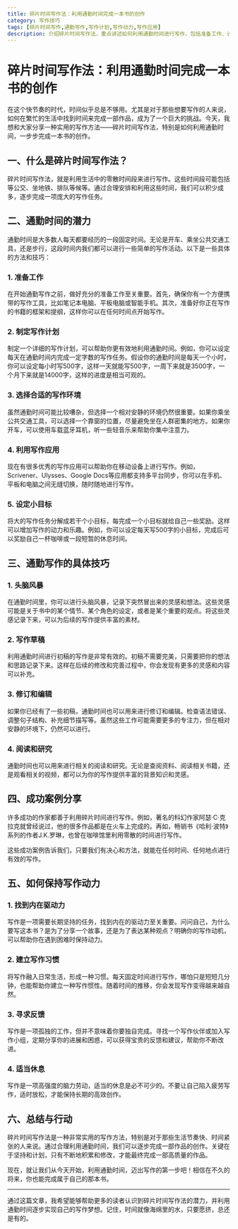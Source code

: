 ```yaml
---
title: 碎片时间写作法：利用通勤时间完成一本书的创作
category: 写作技巧
tags: [碎片时间写作,通勤写作,写作计划,写作动力,写作应用]
description: 介绍碎片时间写作法，重点讲述如何利用通勤时间进行写作，包括准备工作、计划制定、环境选择、应用利用等，分享成功案例及保持写作动力的方法，助你实现写作梦想。
---
```

# 碎片时间写作法：利用通勤时间完成一本书的创作
在这个快节奏的时代，时间似乎总是不够用。尤其是对于那些想要写作的人来说，如何在繁忙的生活中找到时间来完成一部作品，成为了一个巨大的挑战。今天，我想和大家分享一种实用的写作方法——碎片时间写作法，特别是如何利用通勤时间，一步步完成一本书的创作。

## 一、什么是碎片时间写作法？

碎片时间写作法，就是利用生活中的零散时间段来进行写作。这些时间段可能包括等公交、坐地铁、排队等候等。通过合理安排和利用这些时间，我们可以积少成多，逐步完成一项庞大的写作任务。

## 二、通勤时间的潜力

通勤时间是大多数人每天都要经历的一段固定时间。无论是开车、乘坐公共交通工具，还是步行，这段时间内我们都可以进行一些简单的写作活动。以下是一些具体的方法和技巧：

### 1. 准备工作

在开始通勤写作之前，做好充分的准备工作至关重要。首先，确保你有一个方便携带的写作工具，比如笔记本电脑、平板电脑或智能手机。其次，准备好你正在写作的书籍的框架和提纲，这样你可以在任何时间点开始写作。

### 2. 制定写作计划

制定一个详细的写作计划，可以帮助你更有效地利用通勤时间。例如，你可以设定每天在通勤时间内完成一定字数的写作任务。假设你的通勤时间是每天一个小时，你可以设定每小时写500字，这样一天就能写500字，一周下来就是3500字，一个月下来就是14000字，这样的进度是相当可观的。

### 3. 选择合适的写作环境

虽然通勤时间可能比较嘈杂，但选择一个相对安静的环境仍然很重要。如果你乘坐公共交通工具，可以选择一个靠窗的位置，尽量避免坐在人群密集的地方。如果你开车，可以使用车载蓝牙耳机，听一些轻音乐来帮助你集中注意力。

### 4. 利用写作应用

现在有很多优秀的写作应用可以帮助你在移动设备上进行写作。例如，Scrivener、Ulysses、Google Docs等应用都支持多平台同步，你可以在手机、平板和电脑之间无缝切换，随时随地进行写作。

### 5. 设定小目标

将大的写作任务分解成若干个小目标，每完成一个小目标就给自己一些奖励。这样可以增加写作的动力和乐趣。例如，你可以设定每天写500字的小目标，完成后可以奖励自己一杯咖啡或一段短暂的休息时间。

## 三、通勤写作的具体技巧

### 1. 头脑风暴

在通勤时间里，你可以进行头脑风暴，记录下突然冒出来的灵感和想法。这些灵感可能是关于书中的某个情节、某个角色的设定，或者是某个重要的观点。将这些灵感记录下来，可以为后续的写作提供丰富的素材。

### 2. 写作草稿

利用通勤时间进行初稿的写作是非常有效的。初稿不需要完美，只需要把你的想法和思路记录下来。这样在后续的修改和完善过程中，你会发现有更多的灵感和内容可以补充。

### 3. 修订和编辑

如果你已经有了一些初稿，通勤时间也可以用来进行修订和编辑。检查语法错误、调整句子结构、补充细节描写等。虽然这些工作可能需要更多的专注力，但在相对安静的环境下，仍然可以进行。

### 4. 阅读和研究

通勤时间也可以用来进行相关的阅读和研究。无论是查阅资料、阅读相关书籍，还是观看相关的视频，都可以为你的写作提供丰富的背景知识和灵感。

## 四、成功案例分享

许多成功的作家都善于利用碎片时间进行写作。例如，著名的科幻作家阿瑟·C·克拉克就曾经说过，他的很多作品都是在火车上完成的。再如，畅销书《哈利·波特》系列的作者J.K.罗琳，也曾在咖啡馆里利用零散的时间进行写作。

这些成功案例告诉我们，只要我们有决心和方法，就能在任何时间、任何地点进行有效的写作。

## 五、如何保持写作动力

### 1. 找到内在驱动力

写作是一项需要长期坚持的任务，找到内在的驱动力至关重要。问问自己，为什么要写这本书？是为了分享一个故事，还是为了表达某种观点？明确你的写作动机，可以帮助你在遇到困难时保持动力。

### 2. 建立写作习惯

将写作融入日常生活，形成一种习惯。每天固定时间进行写作，哪怕只是短短几分钟，也能帮助你建立一种写作惯性。随着时间的推移，你会发现写作变得越来越自然。

### 3. 寻求反馈

写作是一项孤独的工作，但并不意味着你要独自完成。寻找一个写作伙伴或加入写作小组，定期分享你的进展和困惑，可以获得宝贵的反馈和建议，帮助你不断改进。

### 4. 适当休息

写作是一项高强度的脑力劳动，适当的休息是必不可少的。不要让自己陷入疲劳写作，适时放松，才能保持长期的高效创作。

## 六、总结与行动

碎片时间写作法是一种非常实用的写作方法，特别是对于那些生活节奏快、时间紧张的人来说。通过合理利用通勤时间，我们可以逐步完成一部作品的创作。关键在于坚持和计划，只有不断地积累和修改，才能最终完成一部高质量的作品。

现在，就让我们从今天开始，利用通勤时间，迈出写作的第一步吧！相信在不久的将来，你也能完成属于自己的那本书。

---

通过这篇文章，我希望能够帮助更多的读者认识到碎片时间写作法的潜力，并利用通勤时间逐步实现自己的写作梦想。记住，时间就像海绵里的水，只要愿挤，总还是有的。